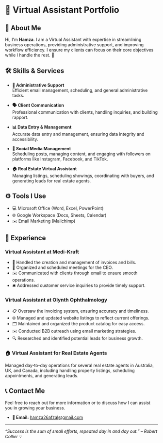 # 💼 Virtual Assistant Portfolio

## 👋 About Me

Hi, I'm **Hamza**. I am a Virtual Assistant with expertise in streamlining business operations, providing administrative support, and improving workflow efficiency. I ensure my clients can focus on their core objectives while I handle the rest. 💪

## 🛠️ Skills & Services

- **📧 Administrative Support**  
  Efficient email management, scheduling, and general administrative tasks.
  
- **🗣️ Client Communication**  
  Professional communication with clients, handling inquiries, and building rapport.
  
- **📊 Data Entry & Management**  
  Accurate data entry and management, ensuring data integrity and accessibility.
  
- **📱 Social Media Management**  
  Scheduling posts, managing content, and engaging with followers on platforms like Instagram, Facebook, and TikTok.

- **🏠 Real Estate Virtual Assistant**  
  Managing listings, scheduling showings, coordinating with buyers, and generating leads for real estate agents.

## ⚙️ Tools I Use

- 💻 Microsoft Office (Word, Excel, PowerPoint)
- 🌐 Google Workspace (Docs, Sheets, Calendar)
- ✉️ Email Marketing (Mailchimp)

## 💼 Experience

### Virtual Assistant at Medi-Kraft
- 📄 Handled the creation and management of invoices and bills.
- 📅 Organized and scheduled meetings for the CEO.
- ✉️ Communicated with clients through email to ensure smooth operations.
- 🛎️ Addressed customer service inquiries to provide timely support.

### Virtual Assistant at Olynth Ophthalmology
- 📋 Oversaw the invoicing system, ensuring accuracy and timeliness.
- 🌐 Managed and updated website listings to reflect current offerings.
- 🗂️ Maintained and organized the product catalog for easy access.
- ✉️ Conducted B2B outreach using email marketing strategies.
- 🔍 Researched and identified potential leads for business growth.


### 🏠 Virtual Assistant for Real Estate Agents  
  Managed day-to-day operations for several real estate agents in Australia, UK, and Canada, including handling property listings, scheduling appointments, and generating leads.

## 📞 Contact Me

Feel free to reach out for more information or to discuss how I can assist you in growing your business.

- **📧 Email:** hamza26afzal@gmail.com

---

_“Success is the sum of small efforts, repeated day in and day out.” – Robert Collier_ 💡
